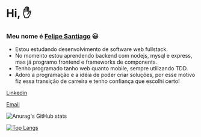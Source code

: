 # Hi, ✋

### Meu nome é [Felipe Santiago](https://www.linkedin.com/in/devsfelipesantiago/) 😃

  - Estou estudando desenvolvimento de software web fullstack.
  - No momento estou aprendendo backend com nodejs, mysql e express, mas já programo frontend e frameworks de components.
  - Tenho programado tanho web quanto mobile, sempre utilizando TDD.
  - Adoro a programação e a idéia de poder criar soluções, por esse motivo fiz essa transição de carreira e tenho confiança que escolhi certo!
  
[Linkedin](https://www.linkedin.com/in/devsfelipesantiago/)

[Email](felipesantiagolds@gmail.com)

![Anurag's GitHub stats](https://github-readme-stats.vercel.app/api?username=devsfelipesantiago&show_icons=true&theme=tokyonight)

[![Top Langs](https://github-readme-stats.vercel.app/api/top-langs/?username=anuraghazra&layout=compact)](https://github.com/devsfelipesantiago/github-readme-stats)





<!--
**devsfelipesantiago/devsfelipesantiago** is a ✨ _special_ ✨ repository because its `README.md` (this file) appears on your GitHub profile.

Here are some ideas to get you started:

- 🔭 I’m currently working on ...
- 🌱 I’m currently learning ...
- 👯 I’m looking to collaborate on ...
- 🤔 I’m looking for help with ...
- 💬 Ask me about ...
- 📫 How to reach me: ...
- 😄 Pronouns: ...
- ⚡ Fun fact: ...
-->
